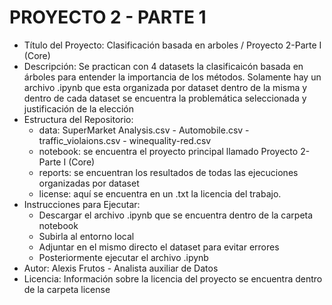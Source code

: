 # PROYECTO 2 - PARTE 1
* Título del Proyecto: Clasificación basada en arboles / Proyecto 2-Parte I (Core)
* Descripción: 
Se practican con 4 datasets la clasificaicón basada en árboles para entender la importancia de los métodos.
Solamente hay un archivo .ipynb que esta organizada por dataset dentro de la misma y dentro de cada dataset se encuentra  la problemática seleccionada y justificación de la elección
* Estructura del Repositorio:
	- data: SuperMarket Analysis.csv - Automobile.csv - traffic_violaions.csv - winequality-red.csv
	- notebook: se encuentra el proyecto principal llamado Proyecto 2-Parte I (Core)
	- reports: se encuentran los resultados de todas las ejecuciones organizadas por dataset
	- license: aquí se encuentra en un .txt la licencia del trabajo.
* Instrucciones para Ejecutar:
	- Descargar el archivo .ipynb que se encuentra dentro de la carpeta notebook
	- Subirla al entorno local
	- Adjuntar en el mismo directo el dataset para evitar errores
	- Posteriormente ejecutar el archivo .ipynb
* Autor: Alexis Frutos - Analista auxiliar de Datos
* Licencia: Información sobre la licencia del proyecto se encuentra dentro de la carpeta license
